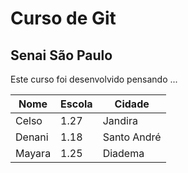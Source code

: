 # Curso de Git

## Senai São Paulo

Este curso foi desenvolvido pensando ...


|Nome   |Escola            |Cidade   |
|-------|------------------|---------|
|Celso  |1.27         |Jandira|
|Denani  |1.18         |Santo André|
|Mayara  |1.25         |Diadema|
